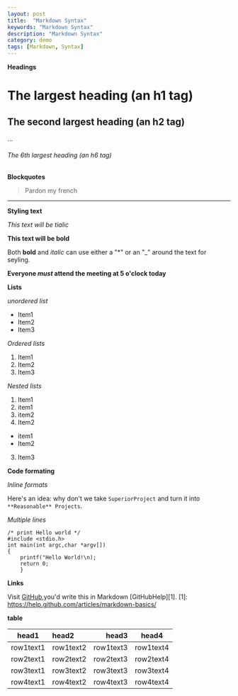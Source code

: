 ```yaml
---
layout: post
title:  "Markdown Syntax"
keywords: "Markdown Syntax"
description: "Markdown Syntax"
category: demo
tags: [Markdown, Syntax]
---
```


**Headings**

# The largest heading (an h1 tag)

## The second largest heading (an h2 tag)
…
###### The 6th largest heading (an h6 tag)

**Blockquotes**

> Pardon my french

- - -

**Styling text**

*This text will be tialic*

**This text will be bold**

Both **bold** and *italic* can use either a "*" or an "_" around the text for seyling.

**Everyone _must_ attend the meeting at 5 o'clock today**

**Lists**

*unordered list*

* Item1
* Item2
* Item3

*Ordered lists*

1. Item1
2. Item2
3. Item3

*Nested lists*

1. Item1
  1. item1
  2. item2
2. Item2
  * item1 
  * Item2
3. Item3

**Code formating**

*Inline formats*

Here's an idea: why don't we take `SuperiorProject` and turn it into `**Reasonable** Projects`.

*Multiple lines*

```
/* print Hello world */
#include <stdio.h>
int main(int argc,char *argv[])
{
	printf("Hello World!\n);
	return 0;
	}
```
**Links**

Visit [GitHub](https://github.com),you'd write this in Markdown [GitHubHelp][1].
[1]: https://help.github.com/articles/markdown-basics/

**table**


|head1|head2|head3|head4
|---|:---|---:|:---:|
|row1text1|row1text2|row1text3|row1text4
|row2text1|row2text2|row2text3|row2text4
|row3text1|row3text2|row3text3|row3text4
|row4text1|row4text2|row4text3|row4text4

